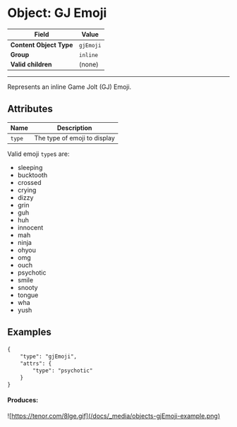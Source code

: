 # Object: GJ Emoji

| Field                   | Value     |
| ----------------------- | --------- |
| **Content Object Type** | `gjEmoji` |
| **Group**               | `inline`  |
| **Valid children**      | (none)    |

---

Represents an inline Game Jolt (GJ) Emoji.

## Attributes

| Name   | Description                  |
| ------ | ---------------------------- |
| `type` | The type of emoji to display |

Valid emoji `type`s are:

-   sleeping
-   bucktooth
-   crossed
-   crying
-   dizzy
-   grin
-   guh
-   huh
-   innocent
-   mah
-   ninja
-   ohyou
-   omg
-   ouch
-   psychotic
-   smile
-   snooty
-   tongue
-   wha
-   yush

## Examples

```
{
    "type": "gjEmoji",
    "attrs": {
        "type": "psychotic"
    }
}
```

#### Produces:

![https://tenor.com/8lge.gif](/docs/_media/objects-gjEmoji-example.png)
